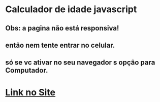 # Calculador de idade javascript
## Obs: a pagina não está responsiva!<br>
## então nem tente entrar no celular.<br>
## só se vc ativar no seu navegador s opção para Computador.<br>
# [Link no Site](https://gabrielcordeirobarrosoteles.github.io/Calculador-de-idade-javascript/)

